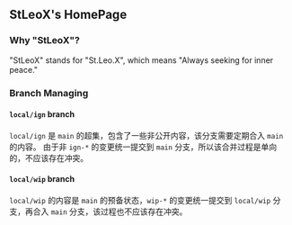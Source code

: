 ## StLeoX's HomePage

### Why "StLeoX"?

"StLeoX" stands for "St.Leo.X", which means "Always seeking for inner peace."

### Branch Managing

#### `local/ign` branch

`local/ign` 是 `main` 的超集，包含了一些非公开内容，该分支需要定期合入 `main` 的内容。
由于非 `ign-*` 的变更统一提交到 `main` 分支，所以该合并过程是单向的，不应该存在冲突。

#### `local/wip` branch

`local/wip` 的内容是 `main` 的预备状态，`wip-*` 的变更统一提交到 `local/wip`
分支，再合入 `main` 分支，该过程也不应该存在冲突。